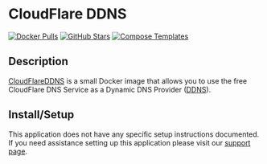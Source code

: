 # CloudFlare DDNS

[![Docker Pulls](https://img.shields.io/docker/pulls/hotio/cloudflareddns?style=flat-square&color=607D8B&label=docker%20pulls&logo=docker)](https://hub.docker.com/r/hotio/cloudflareddns)
[![GitHub Stars](https://img.shields.io/github/stars/hotio/cloudflareddns?style=flat-square&color=607D8B&label=github%20stars&logo=github)](https://github.com/hotio/cloudflareddns)
[![Compose Templates](https://img.shields.io/static/v1?style=flat-square&color=607D8B&label=compose&message=templates)](https://github.com/GhostWriters/DockSTARTer/tree/master/compose/.apps/cloudflareddns)

## Description

[CloudFlareDDNS](https://www.cloudflare.com/dns/) is a small Docker image that allows you to use the free CloudFlare DNS Service as a Dynamic DNS Provider ([DDNS](https://en.wikipedia.org/wiki/Dynamic_DNS)).

## Install/Setup

This application does not have any specific setup instructions documented. If you need assistance setting up this application please visit our [support page](https://dockstarter.com/basics/support/).
